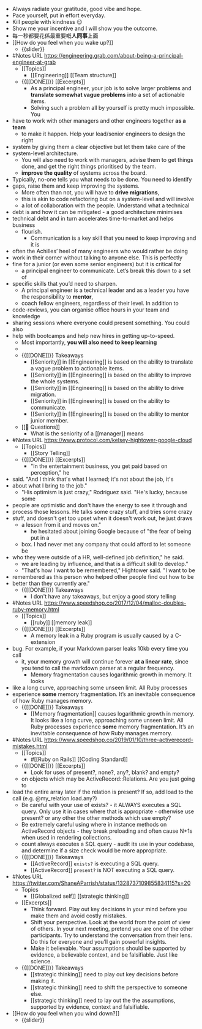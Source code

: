 - Always radiate your gratitude, good vibe and hope.
- Pace yourself, put in effort everyday.
- Kill people with kindness 😉
- Show me your incentive and I will show you the outcome.
- 每一秒都要花係最重要嘅**人同事**上面
- [[How do you feel when you wake up?]]
    - {{slider}}
- #Notes URL https://engineering.grab.com/about-being-a-principal-engineer-at-grab 
    - [[Topics]]
        - [[Engineering]] [[Team structure]]
    - {{[[DONE]]}} [[Excerpts]]
        - As a principal engineer, your job is to solve larger problems and **translate somewhat vague problems** into a set of actionable items.
        - Solving such a problem all by yourself is pretty much impossible. You 
- have to work with other managers and other engineers together **as a team**
    - to make it happen. Help your lead/senior engineers to design the right 
- system by giving them a clear objective but let them take care of the 
- system-level architecture.
    - You will also need to work with managers, advise them to get things done, and get the right things prioritised by the team.
    - **improve the quality** of systems across the board. 
- Typically, no-one tells you what needs to be done. You need to identify 
- gaps, raise them and keep improving the systems.
    - More often than not, you will have to **drive migrations**,
    - this is akin to code refactoring but on a system-level and will involve
    - a lot of collaboration with the people. Understand what a technical 
- debt is and how it can be mitigated - a good architecture minimises 
- technical debt and in turn accelerates time-to-market and helps business
    - flourish.
        - Communication is a key skill that you need to keep improving and it is 
- often the Achilles’ heel of many engineers who would rather be doing 
- work in their corner without talking to anyone else. This is perfectly 
- fine for a junior (or even some senior engineers) but it is critical for
    - a principal engineer to communicate. Let’s break this down to a set of 
- specific skills that you’d need to sharpen.
    - A principal engineer is a technical leader and as a leader you have the responsibility to **mentor**,
    - coach fellow engineers, regardless of their level. In addition to 
- code-reviews, you can organise office hours in your team and knowledge 
- sharing sessions where everyone could present something. You could also 
- help with bootcamps and help new hires in getting up-to-speed.
    - Most importantly, **you will also need to keep learning**
    - 
    - {{[[DONE]]}} Takeaways
        - [[Seniority]] in [[Engineering]] is based on the ability to translate a vague problem to actionable items.
        - [[Seniority]] in [[Engineering]] is based on the ability to improve the whole systems.
        - [[Seniority]] in [[Engineering]] is based on the ability to drive migration.
        - [[Seniority]] in [[Engineering]] is based on the ability to communicate.
        - [[Seniority]] in [[Engineering]] is based on the ability to mentor junior member.
    - [[🤔 Questions]]
        - What is the seniority of a [[manager]] means
- #Notes URL https://www.protocol.com/kelsey-hightower-google-cloud 
    - [[Topics]]
        - [[Story Telling]]
    - {{[[DONE]]}} [[Excerpts]]
        - "In the entertainment business, you get paid based on perception," he 
- said. "And I think that's what I learned; it's not about the job, it's 
- about what I bring to the job."
    - "His optimism is just crazy," Rodriguez said. "He's lucky, because some 
- people are optimistic and don't have the energy to see it through and 
- process those lessons. He talks some crazy stuff, and tries some crazy 
- stuff, and doesn't get too upset when it doesn't work out, he just draws
    - a lesson from it and moves on."
        - he hesitated about joining Google because of "the fear of being put in a
    - box. I had never met any company that could afford to let someone be 
- who they were outside of a HR, well-defined job definition," he said.
    - we are leading by influence, and that is a difficult skill to develop."
    - "That's how I want to be remembered," Hightower said. "I want to be 
- remembered as this person who helped other people find out how to be 
- better than they currently are."
    - {{[[DONE]]}} Takeaways
        - I don't have any takeaways, but enjoy a good story telling
- #Notes URL https://www.speedshop.co/2017/12/04/malloc-doubles-ruby-memory.html 
    - [[Topics]]
        - [[ruby]] [[memory leak]]
    - {{[[DONE]]}} [[Excerpts]]
        - A memory leak in a Ruby program is usually caused by a C-extension 
- bug. For example, if your Markdown parser leaks 10kb every time you call
    - it, your memory growth will continue forever __at a linear rate__, since you tend to call the markdown parser at a regular frequency.
        - Memory fragmentation causes logarithmic growth in memory. It looks 
- like a long curve, approaching some unseen limit. All Ruby processes 
- experience __some__ memory fragmentation. It’s an inevitable consequence of how Ruby manages memory.
    - {{[[DONE]]}} Takeaways
        - [[Memory fragmentation]] causes logarithmic growth in memory. It looks like a long curve, approaching some unseen limit. All Ruby processes experience __some__ memory fragmentation. It’s an inevitable consequence of how Ruby manages memory.
- #Notes URL https://www.speedshop.co/2019/01/10/three-activerecord-mistakes.html 
    - [[Topics]]
        - #[[Ruby on Rails]] [[Coding Standard]]
    - {{[[DONE]]}} [[Excerpts]]
        - Look for uses of present?, none?, any?, blank? and empty?
    - on objects which may be ActiveRecord::Relations. Are you just going to 
- load the entire array later if the relation is present? If so, add load to the call (e.g. @my_relation.load.any?)
    - Be careful with your use of exists? - it ALWAYS executes a SQL query. Only use it in cases where that is appropriate - otherwise use present? or any other the other methods which use empty?
    - Be extremely careful using where in instance methods on ActiveRecord objects - they break preloading and often cause N+1s when used in rendering collections.
    - count always executes a SQL query - audit its use in your codebase, and determine if a size check would be more appropriate.
    - {{[[DONE]]}} Takeaways
        - [[ActiveRecord]] `exists?` is executing a SQL query.
        - [[ActiveRecord]] `present?` is NOT executing a SQL query.
- #Notes URL https://twitter.com/ShaneAParrish/status/1328737109855834115?s=20 
    - Topics
        - [[Globalized self]] [[strategic thinking]]
    - [[Excerpts]]
        - Think forward. Play out key decisions in your mind before you make them and avoid costly mistakes.
        - Shift your perspective. Look at the world from the point of view of others. In your next meeting, pretend you are one of the other participants. Try to understand the conversation from their lens. Do this for everyone and you’ll gain powerful insights.
        - Make it believable. Your assumptions should be supported by evidence, a believable context, and be falsifiable. Just like science.
    - {{[[DONE]]}} Takeaways
        - [[strategic thinking]] need to play out key decisions before making it.
        - [[strategic thinking]] need to shift the perspective to someone else.
        - [[strategic thinking]] need to lay out the the assumptions, supported by evidence, context and falsifiable.
- [[How do you feel when you wind down?]]
    - {{slider}}
